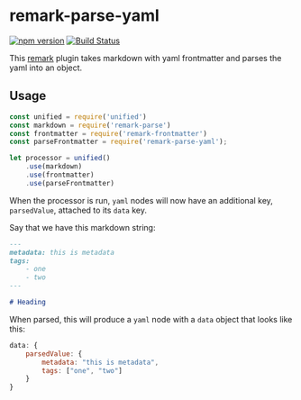 # remark-parse-yaml
[![npm version](https://badge.fury.io/js/remark-parse-yaml.svg)](https://badge.fury.io/js/remark-parse-yaml) [![Build Status](https://travis-ci.org/landakram/remark-parse-yaml.svg?branch=master)](https://travis-ci.org/landakram/remark-parse-yaml)

This [remark](https://github.com/wooorm/remark) plugin takes markdown with yaml frontmatter and parses the yaml into an object.

## Usage

```javascript
const unified = require('unified')
const markdown = require('remark-parse')
const frontmatter = require('remark-frontmatter')
const parseFrontmatter = require('remark-parse-yaml');

let processor = unified()
    .use(markdown)
    .use(frontmatter)
    .use(parseFrontmatter)
```

When the processor is run, `yaml` nodes will now have an additional key, `parsedValue`, 
attached to its `data` key.

Say that we have this markdown string:

``` markdown
---
metadata: this is metadata
tags:
    - one
    - two
---

# Heading 
```

When parsed, this will produce a `yaml` node with a `data` object that looks like this:

```javascript
data: {
    parsedValue: {
        metadata: "this is metadata",
        tags: ["one", "two"]
    }
}
```
